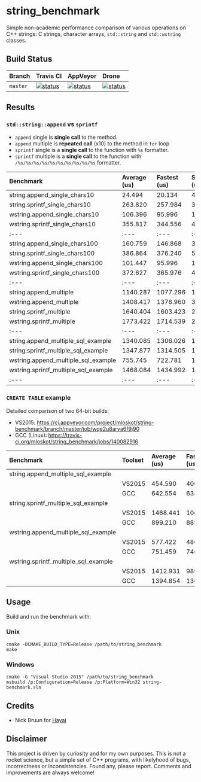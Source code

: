 # string_benchmark

Simple non-academic performance comparison of various operations on C++ strings:
C strings, character arrays, `std::string` and `std::wstring` classes.

## Build Status

| Branch | Travis CI | AppVeyor| Drone |
|:--- |:--- |:--- |:--- |
| `master` | [![status](https://travis-ci.org/mloskot/string_benchmark.svg?branch=master)](https://travis-ci.org/mloskot/string_benchmark) | [![status](https://ci.appveyor.com/api/projects/status/w07moe4jimo6cqp1/branch/master?svg=true)](https://ci.appveyor.com/project/mloskot/string-benchmark/branch/master) | [![status](https://drone.io/github.com/mloskot/string_benchmark/status.png)](https://drone.io/github.com/mloskot/string_benchmark/latest) |

## Results

### `std::string::append` vs `sprintf`

* `append` single is **single call** to the method.
* `append` multiple is **repeated call** (x10) to the method in `for` loop
* `sprintf` single is a **single call** to the function with `%s` formatter.
* `sprintf` multiple is a **single call** to the function with  `/%s/%s/%s/%s/%s/%s/%s/%s/%s/%s` formatter.

| Benchmark | Average (us) | Fastest (us) | Slowest (us) |
|:--- |:--- |:--- |:--- |
| string.append_single_chars10 | 24.494 | 20.134 | 47.801 |
| string.sprintf_single_chars10 | 263.820 | 257.984 | 367.315 |
| wstring.append_single_chars10 | 106.396 | 95.996 | 169.181 |
| wstring.sprintf_single_chars10 | 355.817 | 344.556 | 477.092 |
|:--- |:--- |:--- |:--- |
| string.append_single_chars100 | 160.759 | 146.868 | 318.228 |
| string.sprintf_single_chars100 | 386.864 | 376.240 | 520.378 |
| wstring.append_single_chars100 | 101.447 | 95.996 | 158.024 |
| wstring.sprintf_single_chars100 | 372.627 | 365.976 | 475.753 |
|:--- |:--- |:--- |:--- |
| string.append_multiple | 1140.287 | 1077.296 | 1966.223 |
| wstring.append_multiple | 1408.417 | 1378.960 | 3367.890 |
| string.sprintf_multiple | 1640.404 | 1603.423 | 2152.755 |
| wstring.sprintf_multiple | 1773.422 | 1714.539 | 2272.796 |
|:--- |:--- |:--- |:--- |
| string.append_multiple_sql_example | 1340.085 | 1306.026 | 1472.923 |
| string.sprintf_multiple_sql_example | 1347.877 | 1314.505 | 1496.128 |
| wstring.append_multiple_sql_example | 755.745 | 722.781 | 1285.945 |
| wstring.sprintf_multiple_sql_example | 1468.084 | 1434.992 | 1550.570 |
|:--- |:--- |:--- |:--- |

### `CREATE TABLE` example

Detailed comparison of two 64-bit builds:
  * VS2015: https://ci.appveyor.com/project/mloskot/string-benchmark/branch/master/job/wqe2u8arva6f9j90
  * GCC (Linux): https://travis-ci.org/mloskot/string_benchmark/jobs/140082916

| Benchmark | Toolset | Average (us) | Fastest (us) |
|:--- |:--- |:--- |:--- |
| string.append_multiple_sql_example | | | |
| | VS2015 | 454.590 | 400.376 |
| | GCC | 642.554 | 634.241 |
| string.sprintf_multiple_sql_example | | | |
| | VS2015 | 1468.441 | 1060.076 |
| | GCC | 899.210 | 889.241 |
| wstring.append_multiple_sql_example | | | |
| | VS2015 | 577.422 | 480.476 |
| | GCC | 751.459 | 746.241 |
| wstring.sprintf_multiple_sql_example | | | |
| | VS2015 | 1412.931 |989.676 |
| | GCC | 1394.854 | 1360.241 |

## Usage

Build and run the benchmark with: 

### Unix

```
cmake -DCMAKE_BUILD_TYPE=Release /path/to/string_benchmark
make
```

### Windows

```
cmake -G "Visual Studio 2015" /path/to/string_benchmark
msbuild /p:Configuration=Release /p:Platform=Win32 string-benchmark.sln
```

## Credits

* Nick Bruun for [Hayai](https://github.com/nickbruun/hayai)

## Disclaimer

This project is driven by curiosity and for my own purposes.
This is not a rocket science, but a simple set of C++ programs,
with likelyhood of bugs, incorrectness or inconsistencies.
Found any, please report.
Comments and improvements are always welcome!